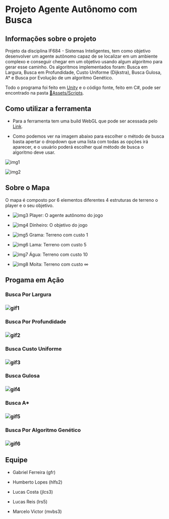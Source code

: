 # Projeto Agente Autônomo com Busca
##  Informações sobre o projeto

Projeto da disciplina IF684 - Sistemas Inteligentes, tem como objetivo desenvolver um agente autônomo capaz de se localizar em um ambiente complexo e conseguir chegar em um objetivo usando algum algoritmo para gerar esse caminho. Os algoritmos implementados foram: Busca em Largura, Busca em Profundidade, Custo Uniforme (Dijkstra), Busca Gulosa, A* e Busca por Evolução de um algoritmo Genético.

Todo o programa foi feito em [Unity](https://pt.wikipedia.org/wiki/Unity) e o código fonte, feito em C#, pode ser encontrado na pasta [📂Assets/Scripts](https://github.com/Lrs50/Projeto_SI/tree/main/Assets/Scripts).

## Como utilizar a ferramenta

* Para a ferramenta tem uma build WebGL que pode ser acessada pelo [Link](https://lrs50.github.io/Projeto_SI/WebGLBuild/).

- Como podemos ver na imagem abaixo para escolher o método de busca basta apertar o dropdown que uma lista com todas as opções irá aparecer, e o usuário poderá escolher qual método de busca o algoritmo deve usar.

![img1](https://imgur.com/zwTOHR2.png)

![img2](https://imgur.com/eIHssaj.png)

## Sobre o Mapa

O mapa é composto por 6 elementos diferentes 4 estruturas de terreno o player e o seu objetivo.

-  ![img3](https://imgur.com/VXy0tAA.png) Player: O agente autônomo do jogo

-  ![img4](https://imgur.com/djeeFd0.png) Dinheiro: O objetivo do jogo
-  ![img5](https://imgur.com/biW5Zy4.png) Grama: Terreno com custo 1
-  ![img6](https://imgur.com/9QXr1At.png) Lama: Terreno com custo 5
-  ![img7](https://imgur.com/LAJiyyp.png) Água: Terreno com custo 10
-  ![img8](https://imgur.com/zrodsCi.png) Moita: Terreno com custo ∞



## Progama em Ação

### Busca Por Largura

### ![gif1](https://imgur.com/3Hbxs89.gif)

### Busca Por Profundidade 

### ![gif2](https://cdn.discordapp.com/attachments/623608504707579924/951337562369318953/Profundidade.gif)

### Busca  Custo Uniforme

### ![gif3](https://imgur.com/oAOQJcC.gif)

### Busca Gulosa

### ![gif4](https://imgur.com/CPHWB38.gif)

### Busca A*

### ![gif5](https://imgur.com/s6jkQxq.gif) 

### Busca Por Algoritmo Genético

### ![gif6](https://imgur.com/s6LrxPP.gif)

## Equipe 

* Gabriel Ferreira (gfr)

* Humberto Lopes (hlfs2)

* Lucas Costa (jlcs3)

* Lucas Reis (lrs5)

* Marcelo Victor (mvbs3) 

  
